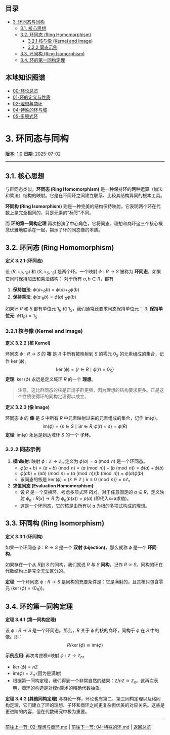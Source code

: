 <!-- 本地目录区块 -->
## 目录

- [3. 环同态与同构](#3-环同态与同构)
  - [3.1. 核心思想](#31-核心思想)
  - [3.2. 环同态 (Ring Homomorphism)](#32-环同态-ring-homomorphism)
    - [3.2.1 核与像 (Kernel and Image)](#321-核与像-kernel-and-image)
    - [3.2.2 同态示例](#322-同态示例)
  - [3.3. 环同构 (Ring Isomorphism)](#33-环同构-ring-isomorphism)
  - [3.4. 环的第一同构定理](#34-环的第一同构定理)

<!-- 本地知识图谱区块 -->
## 本地知识图谱

- [00-环论总览](./00-环论总览.md)
- [01-环的定义与性质](./01-环的定义与性质.md)
- [02-理想与商环](./02-理想与商环.md)
- [04-特殊的环与域](./04-特殊的环与域.md)
- [05-多项式环](./05-多项式环.md)

# 3. 环同态与同构

**版本**: 1.0
**日期**: 2025-07-02

---

## 3.1. 核心思想

与群同态类似，**环同态 (Ring Homomorphism)** 是一种保持环的两种运算（加法和乘法）结构的映射。它是在不同环之间建立联系、比较其结构异同的根本工具。

**环同构 (Ring Isomorphism)** 则是一种完美的结构保持映射，它表明两个环在代数上是完全相同的，只是元素的"标签"不同。

而 **环的第一同构定理** 再次扮演了中心角色，它将同态、理想和商环这三个核心概念优雅地联系在一起，揭示了环的同态像的本质。

## 3.2. 环同态 (Ring Homomorphism)

**定义 3.2.1 (环同态)**

设 $(R, +_R, \cdot_R)$ 和 $(S, +_S, \cdot_S)$ 是两个环。一个映射 $\phi: R \to S$ 被称为 **环同态**，如果它同时保持加法和乘法结构：
对于所有 $a, b \in R$，都有

1. **保持加法**: $\phi(a +_R b) = \phi(a) +_S \phi(b)$
2. **保持乘法**: $\phi(a \cdot_R b) = \phi(a) \cdot_S \phi(b)$

如果环 $R$ 和 $S$ 都有单位元 $1_R$ 和 $1_S$，我们通常还要求同态保持单位元：
3.  **保持单位元**: $\phi(1_R) = 1_S$

### 3.2.1 核与像 (Kernel and Image)

**定义 3.2.2 (核 Kernel)**

环同态 $\phi: R \to S$ 的 **核** 是 $R$ 中所有被映射到 $S$ 的零元 $0_S$ 的元素组成的集合，记作 $\ker(\phi)$。
$$
\ker(\phi) = \{ r \in R \mid \phi(r) = 0_S \}
$$
**定理**: $\ker(\phi)$ 永远是定义域环 $R$ 的一个 **理想**。
> 注意，这比群同态的核是正规子群更强，因为理想的结构要求更多。正是这个性质使得环的同构定理得以成立。

**定义 3.2.3 (像 Image)**

环同态 $\phi$ 的 **像** 是 $S$ 中所有 $R$ 中元素映射过来的元素组成的集合，记作 $\text{im}(\phi)$。
$$
\text{im}(\phi) = \{ s \in S \mid \exists r \in R, \phi(r) = s \} = \phi(R)
$$
**定理**: $\text{im}(\phi)$ 永远是到达域环 $S$ 的一个 **子环**。

### 3.2.2 同态示例

1. **模n映射**: 映射 $\phi: \mathbb{Z} \to \mathbb{Z}_n$ 定义为 $\phi(a) = a \pmod n$ 是一个环同态。
    - $\phi(a+b) = (a+b) \pmod n = (a \pmod n) + (b \pmod n) = \phi(a)+\phi(b)$
    - $\phi(ab) = (ab) \pmod n = (a \pmod n)(b \pmod n) = \phi(a)\phi(b)$
    - 该同态的核是 $\ker(\phi) = \{k \in \mathbb{Z} \mid k \equiv 0 \pmod n\} = n\mathbb{Z}$。
2. **求值同态 (Evaluation Homomorphism)**:
    - 设 $R$ 是一个交换环，考虑多项式环 $R[x]$。对于任意固定的 $a \in R$，定义映射 $\phi_a: R[x] \to R$ 为 $\phi_a(p(x)) = p(a)$ (即代入x=a求值)。
    - 这是一个环同态，它的核是由所有以 $a$ 为根的多项式构成的理想。

## 3.3. 环同构 (Ring Isomorphism)

**定义 3.3.1 (环同构)**

如果一个环同态 $\phi: R \to S$ 是一个 **双射 (bijection)**，那么就称 $\phi$ 是一个 **环同构**。

如果存在一个从 $R$到 $S$ 的同构，我们就说 $R$ 与 $S$ **同构**，记作 $R \cong S$。同构的环在代数结构上是完全无法区分的。

**定理**: 一个环同态 $\phi: R \to S$ 是同构的充要条件是：它是满射的，且其核只包含零元 ($\ker(\phi) = \{0_R\}$)。

## 3.4. 环的第一同构定理

**定理 3.4.1 (第一同构定理)**

设 $\phi: R \to S$ 是一个环同态。那么，$R$ 关于 $\phi$ 的核的商环，同构于 $\phi$ 在 $S$ 中的像。即：
$$
R / \ker(\phi) \cong \text{im}(\phi)
$$

**示例应用**:
再次考虑模n映射 $\phi: \mathbb{Z} \to \mathbb{Z}_n$。

- $\ker(\phi) = n\mathbb{Z}$
- $\text{im}(\phi) = \mathbb{Z}_n$ (因为是满射)
- 根据第一同构定理，我们得到一个非常自然的结果：$\mathbb{Z}/n\mathbb{Z} \cong \mathbb{Z}_n$。这再次表明，商环的构造是对模n算术的精确代数抽象。

**定理 3.4.2 (其他同构定理)**
与群论一样，环论也有第二、第三同构定理以及格同构定理，它们建立了环的理想、子环和商环之间更复杂但优美的对应关系。这些是更进阶的内容，但在代数研究中极为重要。

---
[前往上一节: 02-理想与商环.md](./02-理想与商环.md) | [前往下一节: 04-特殊的环.md](./04-特殊的环.md) | [返回总览](./00-环论总览.md)
